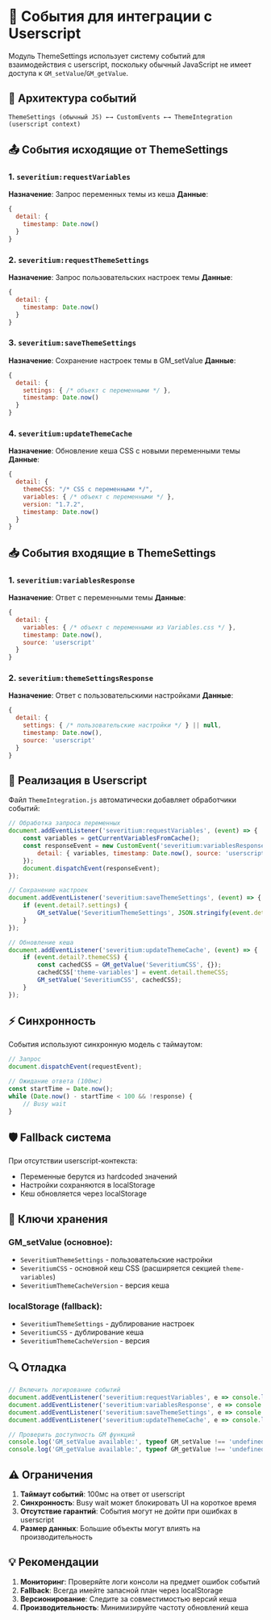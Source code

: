 # 📡 События для интеграции с Userscript

Модуль ThemeSettings использует систему событий для взаимодействия с userscript, поскольку обычный JavaScript не имеет доступа к `GM_setValue`/`GM_getValue`.

## 🔄 Архитектура событий

```
ThemeSettings (обычный JS) ←→ CustomEvents ←→ ThemeIntegration (userscript context)
```

## 📤 События исходящие от ThemeSettings

### 1. `severitium:requestVariables`
**Назначение**: Запрос переменных темы из кеша
**Данные**: 
```javascript
{
  detail: {
    timestamp: Date.now()
  }
}
```

### 2. `severitium:requestThemeSettings`
**Назначение**: Запрос пользовательских настроек темы
**Данные**:
```javascript
{
  detail: {
    timestamp: Date.now()
  }
}
```

### 3. `severitium:saveThemeSettings`
**Назначение**: Сохранение настроек темы в GM_setValue
**Данные**:
```javascript
{
  detail: {
    settings: { /* объект с переменными */ },
    timestamp: Date.now()
  }
}
```

### 4. `severitium:updateThemeCache`
**Назначение**: Обновление кеша CSS с новыми переменными темы
**Данные**:
```javascript
{
  detail: {
    themeCSS: "/* CSS с переменными */",
    variables: { /* объект с переменными */ },
    version: "1.7.2",
    timestamp: Date.now()
  }
}
```

## 📥 События входящие в ThemeSettings

### 1. `severitium:variablesResponse`
**Назначение**: Ответ с переменными темы
**Данные**:
```javascript
{
  detail: {
    variables: { /* объект с переменными из Variables.css */ },
    timestamp: Date.now(),
    source: 'userscript'
  }
}
```

### 2. `severitium:themeSettingsResponse`
**Назначение**: Ответ с пользовательскими настройками
**Данные**:
```javascript
{
  detail: {
    settings: { /* пользовательские настройки */ } || null,
    timestamp: Date.now(),
    source: 'userscript'
  }
}
```

## 🔧 Реализация в Userscript

Файл `ThemeIntegration.js` автоматически добавляет обработчики событий:

```javascript
// Обработка запроса переменных
document.addEventListener('severitium:requestVariables', (event) => {
    const variables = getCurrentVariablesFromCache();
    const responseEvent = new CustomEvent('severitium:variablesResponse', {
        detail: { variables, timestamp: Date.now(), source: 'userscript' }
    });
    document.dispatchEvent(responseEvent);
});

// Сохранение настроек
document.addEventListener('severitium:saveThemeSettings', (event) => {
    if (event.detail?.settings) {
        GM_setValue('SeveritiumThemeSettings', JSON.stringify(event.detail.settings));
    }
});

// Обновление кеша
document.addEventListener('severitium:updateThemeCache', (event) => {
    if (event.detail?.themeCSS) {
        const cachedCSS = GM_getValue('SeveritiumCSS', {});
        cachedCSS['theme-variables'] = event.detail.themeCSS;
        GM_setValue('SeveritiumCSS', cachedCSS);
    }
});
```

## ⚡ Синхронность

События используют синхронную модель с таймаутом:

```javascript
// Запрос
document.dispatchEvent(requestEvent);

// Ожидание ответа (100мс)
const startTime = Date.now();
while (Date.now() - startTime < 100 && !response) {
    // Busy wait
}
```

## 🛡️ Fallback система

При отсутствии userscript-контекста:
- Переменные берутся из hardcoded значений
- Настройки сохраняются в localStorage
- Кеш обновляется через localStorage

## 📝 Ключи хранения

### GM_setValue (основное):
- `SeveritiumThemeSettings` - пользовательские настройки
- `SeveritiumCSS` - основной кеш CSS (расширяется секцией `theme-variables`)
- `SeveritiumThemeCacheVersion` - версия кеша

### localStorage (fallback):
- `SeveritiumThemeSettings` - дублирование настроек
- `SeveritiumCSS` - дублирование кеша
- `SeveritiumThemeCacheVersion` - версия

## 🔍 Отладка

```javascript
// Включить логирование событий
document.addEventListener('severitium:requestVariables', e => console.log('Request vars:', e));
document.addEventListener('severitium:variablesResponse', e => console.log('Response vars:', e));
document.addEventListener('severitium:saveThemeSettings', e => console.log('Save settings:', e));
document.addEventListener('severitium:updateThemeCache', e => console.log('Update cache:', e));

// Проверить доступность GM функций
console.log('GM_setValue available:', typeof GM_setValue !== 'undefined');
console.log('GM_getValue available:', typeof GM_getValue !== 'undefined');
```

## ⚠️ Ограничения

1. **Таймаут событий**: 100мс на ответ от userscript
2. **Синхронность**: Busy wait может блокировать UI на короткое время
3. **Отсутствие гарантий**: События могут не дойти при ошибках в userscript
4. **Размер данных**: Большие объекты могут влиять на производительность

## 💡 Рекомендации

1. **Мониторинг**: Проверяйте логи консоли на предмет ошибок событий
2. **Fallback**: Всегда имейте запасной план через localStorage
3. **Версионирование**: Следите за совместимостью версий кеша
4. **Производительность**: Минимизируйте частоту обновлений кеша
